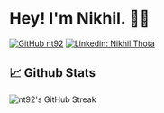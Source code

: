 # Hey! I'm Nikhil. 👋🏽

[![GitHub nt92](https://img.shields.io/github/followers/nt92?label=follow&style=social)](https://github.com/nt92)
[![Linkedin: Nikhil Thota](https://img.shields.io/badge/-nt92-blue?style=flat-square&logo=Linkedin&logoColor=white&link=https://www.linkedin.com/in/nikhil-thota-ab2731104/)](https://www.linkedin.com/in/nikhil-thota-ab2731104/)

## 📈 Github Stats

<!-- <img alt="nt92's Github Stats" src="https://github-readme-stats.vercel.app/api?username=nt92&show_icons=true&count_private=true&locale=en&layout=compact&theme=prussian" /> -->

<img alt="nt92's GitHub Streak" src="https://github-readme-streak-stats.herokuapp.com/?user=nt92&theme=prussian" />

<!--
**nt92/nt92** is a ✨ _special_ ✨ repository because its `README.md` (this file) appears on your GitHub profile.

Here are some ideas to get you started:

- 🔭 I’m currently working on ...
- 🌱 I’m currently learning ...
- 👯 I’m looking to collaborate on ...
- 🤔 I’m looking for help with ...
- 💬 Ask me about ...
- 📫 How to reach me: ...
- 😄 Pronouns: ...
- ⚡ Fun fact: ...
-->
